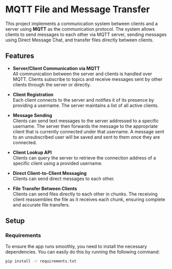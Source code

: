 # MQTT File and Message Transfer

This project implements a communication system between clients and a server using **MQTT** as the communication protocol. The system allows clients to send messages to each other via MQTT server, sending messages using Direct Message Chat, and transfer files directly between clients.

## Features

- **Server/Client Communication via MQTT**  
  All communication between the server and clients is handled over MQTT. Clients subscribe to topics and receive messages sent by other clients through the server or directly.

- **Client Registration**  
  Each client connects to the server and notifies it of its presence by providing a username. The server maintains a list of all active clients.

- **Message Sending**  
  Clients can send text messages to the server addressed to a specific username. The server then forwards the message to the appropriate client that is currently connected under that username.
  A message sent to an unsubscribed user will be saved and sent to them once they are connected.

- **Client Lookup API**  
  Clients can query the server to retrieve the connection address of a specific client using a provided username.

- **Direct Client-to-Client Messaging**  
  Clients can send direct messages to each other.

- **File Transfer Between Clients**  
  Clients can send files directly to each other in chunks. The receiving client reassembles the file as it receives each chunk, ensuring complete and accurate file transfers.

## Setup

### Requirements
To ensure the app runs smoothly, you need to install the necessary dependencies. You can easily do this by running the following command:

```bash
pip install -r requirements.txt
